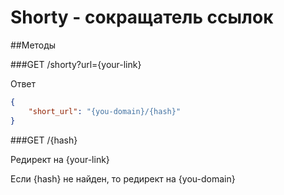 # Shorty - сокращатель ссылок

##Методы

###GET /shorty?url={your-link}

Ответ
```json
{
    "short_url": "{you-domain}/{hash}"
}
```

###GET /{hash}

Редирект на {your-link}

Если {hash} не найден, то редирект на {you-domain}
